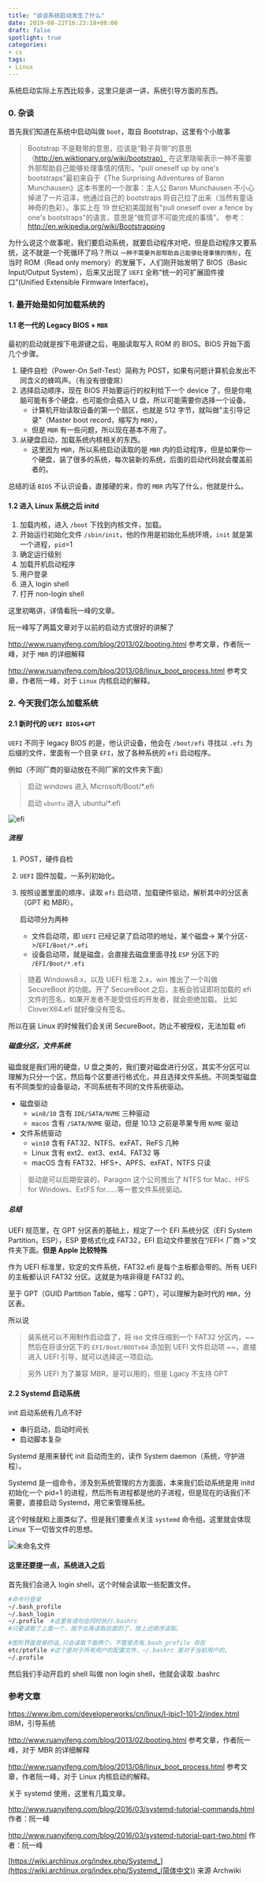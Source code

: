 ```yaml
---
title: "谈谈系统启动发生了什么"
date: 2019-08-22T16:23:18+08:00
draft: false
spotlight: true
categories:
- cs
tags:
- Linux
---
```


系统启动实际上东西比较多，这里只是讲一讲，系统引导方面的东西。

<!--more-->

### 0. 杂谈

首先我们知道在系统中启动叫做 `boot`，取自 Bootstrap，这里有个小故事

> Bootstrap 不是鞋带的意思，应该是“鞋子背带”的意思（http://en.wiktionary.org/wiki/bootstrap）
> 在这里隐喻表示一种不需要外部帮助自己能够处理事情的情形。“pull oneself up by one's bootstraps”最初来自于《The Surprising Adventures of Baron Munchausen》这本书里的一个故事：主人公 Baron Munchausen 不小心掉进了一片沼泽，他通过自己的 bootstraps 将自己拉了出来（当然有童话神奇的色彩）。事实上在 19 世纪初美国就有"pull oneself over a fence by one's bootstraps"的语言，意思是“做荒谬不可能完成的事情”。
> 参考：http://en.wikipedia.org/wiki/Bootstrapping

为什么说这个故事呢，我们要启动系统，就要启动程序对吧，但是启动程序又要系统，这不就是一个死循环了吗？所以 ` 一种不需要外部帮助自己能够处理事情的情形 `，在当时 ROM（Read only memory）的发展下，人们刚开始发明了 BIOS（Basic Input/Output System），后来又出现了 `UEFI` 全称“统一的可扩展固件接口”(Unified Extensible Firmware Interface)。

### 1. 最开始是如何加载系统的

#### 1.1 老一代的 Legacy BIOS + ``MBR``

最初的启动就是按下电源键之后，电脑读取写入 ROM 的 BIOS。BIOS 开始下面几个步骤。

1. 硬件自检（Power-On Self-Test）简称为 POST，如果有问题计算机会发出不同含义的蜂鸣声。（有没有很傻屌）
2. 选择启动顺序，现在 BIOS 开始要运行的权利给下一个 device 了，但是你电脑可能有多个硬盘，也可能你会插入 U 盘，所以可能需要你选择一个设备。
   - 计算机开始读取设备的第一个扇区，也就是 512 字节，就叫做"主引导记录"（Master boot record，缩写为 ``MBR``）。
   - 但是 `MBR` 有一些问题，所以现在基本不用了。
3. 从硬盘启动，加载系统内核相关的东西。
   - 这里因为 `MBR`，所以系统启动读取的是 `MBR` 内的启动程序，但是如果你一个硬盘，装了很多的系统，每次装新的系统，后面的启动代码就会覆盖前者的。

总结的话 `BIOS` 不认识设备，直接硬的来，你的 `MBR` 内写了什么，他就是什么。

#### 1.2 进入 Linux 系统之后 initd

1. 加载内核，进入 `/boot` 下找到内核文件，加载。
2. 开始运行初始化文件 `/sbin/init`，他的作用是初始化系统环境，`init` 就是第一个进程，`pid`=1
3. 确定运行级别
4. 加载开机启动程序
5. 用户登录
6. 进入 login shell
7. 打开 non-login shell

这里初略讲，详情看阮一峰的文章。

阮一峰写了两篇文章对于以前的启动方式很好的讲解了

http://www.ruanyifeng.com/blog/2013/02/booting.html 参考文章，作者阮一峰，对于 `MBR` 的详细解释

http://www.ruanyifeng.com/blog/2013/08/linux_boot_process.html 参考文章，作者阮一峰，对于 `Linux` 内核启动的解释。

### 2. 今天我们怎么加载系统

#### 2.1 新时代的 `UEFI BIOS`+`GPT`

`UEFI` 不同于 legacy BIOS 的是，他认识设备，他会在 `/boot/efi` 寻找以 `.efi` 为后缀的文件，里面有一个目录 `EFI`，放了各种系统的 `efi` 启动程序。

 例如（不同厂商的驱动放在不同厂家的文件夹下面）

> 启动 windows	进入 Microsoft/Boot/*.efi
>
> 启动 `ubuntu`       进入 ubuntu/*.efi

![efi](https://upload-images.jianshu.io/upload_images/4072641-4b58e0e13c209d14.png?imageMogr2/auto-orient/strip%7CimageView2/2/w/345/format/webp)



##### 流程

1. POST，硬件自检

2. `UEFI` 固件加载，一系列初始化。

3. 按照设置里面的顺序，读取 `efi` 启动项，加载硬件驱动，解析其中的分区表（GPT 和 MBR）。

   启动项分为两种

   - 文件启动项，即 `UEFI` 已经记录了启动项的地址，某个磁盘-> 某个分区->/`EFI/Boot/*.efi`
   - 设备启动项，就是磁盘，会直接去磁盘里面寻找 `ESP` 分区下的 `/EFI/Boot/*.efi`

> 随着 Windows8.x，以及 UEFI 标准 2.x，win 推出了一个叫做 SecureBoot 的功能。开了 SecureBoot 之后，主板会验证即将加载的 efi 文件的签名，如果开发者不是受信任的开发者，就会拒绝加载。
> 比如 CloverX64.efi 就好像没有签名。

所以在装 Linux 的时候我们会关闭 SecureBoot，防止不被授权，无法加载 efi

##### 磁盘分区，文件系统

磁盘就是我们用的硬盘，U 盘之类的，我们要对磁盘进行分区，其实不分区可以理解为只分一个区，然后每个区要进行格式化，并且选择文件系统。不同类型磁盘有不同类型的设备驱动，不同系统有不同的文件系统驱动。

- 磁盘驱动
  - `win8/10` 含有 `IDE/SATA/NVME` 三种驱动
  - `macos` 含有 `/SATA/NVME` 驱动，但是 10.13 之前是苹果专用 `NVME` 驱动
- 文件系统驱动
  - `win10` 含有 FAT32、NTFS、exFAT、ReFS 几种
  - Linux 含有 ext2、ext3、ext4、FAT32 等
  - macOS 含有 FAT32、HFS+、APFS、exFAT，NTFS 只读

> 驱动是可以后期安装的，Paragon 这个公司推出了 NTFS for Mac、HFS for Windows、ExtFS for……等一套文件系统驱动。

##### 总结

UEFI 规范里，在 GPT 分区表的基础上，规定了一个 EFI 系统分区（EFI System Partition，ESP），ESP 要格式化成 FAT32，EFI 启动文件要放在“/EFI\< 厂商 >”文件夹下面。**但是 Apple 比较特殊**

作为 UEFI 标准里，钦定的文件系统，FAT32.efi 是每个主板都会带的。所有 UEFI 的主板都认识 FAT32 分区。这就是为啥非得是 FAT32 的。

至于 GPT（GUID Partition Table，缩写：GPT），可以理解为新时代的 `MBR`，分区表。

所以说

>  装系统可以不用制作启动盘了，将 iso 文件压缩到一个 FAT32 分区内，~~ 然后在将该分区下的 `EFI/Boot/BOOTx64` 添加到 UEFI 文件启动项 ~~，直接进入 UEFI 引导，就可以选择这一项启动。

> 另外 UEFI 为了兼容 MBR，是可以用的，但是 Lgacy 不支持 GPT

#### 2.2 Systemd 启动系统

init 启动系统有几点不好

- 串行启动，启动时间长
- 启动脚本复杂

Systemd 是用来替代 init 启动而生的，读作 System daemon（系统，守护进程）。

Systemd 是一组命令，涉及到系统管理的方方面面，本来我们启动系统是用 initd 初始化一个 pid=1 的进程，然后所有进程都是他的子进程，但是现在的话我们不需要，直接启动 Systemd，用它来管理系统。

这个时候就和上面类似了。但是我们要重点关注 `systemd` 命令组。这里就会体现 Linux 下一切皆文件的思想。

![未命名文件](https://ccnupp.oss-cn-shanghai.aliyuncs.com/%E6%9C%AA%E5%91%BD%E5%90%8D%E6%96%87%E4%BB%B6.svg)

#### 这里还要提一点，系统进入之后

首先我们会进入 login shell，这个时候会读取一些配置文件。

```bash
#命令行登录
~/.bash_profile
~/.bash_login
~/.profile	#这里有语句会同时执行.bashrc
#只要读取了上面一个，就不会再读取后面的了，按上述顺序读取。

#图形界面登录的话,只会读取下面两个，不管是否有.bash_profile 存在
etc/ptofile	#这个是对于所有用户的配置文件，~/.bashrc 是对于当前用户的。
~/.profile
```

然后我们手动开启的 shell 叫做 non login shell，他就会读取 .bashrc

### 参考文章

https://www.ibm.com/developerworks/cn/linux/l-lpic1-101-2/index.html	IBM，引导系统

http://www.ruanyifeng.com/blog/2013/02/booting.html 参考文章，作者阮一峰，对于 MBR 的详细解释

http://www.ruanyifeng.com/blog/2013/08/linux_boot_process.html 参考文章，作者阮一峰，对于 Linux 内核启动的解释。

关于 systemd 使用，这里有几篇文章。

http://www.ruanyifeng.com/blog/2016/03/systemd-tutorial-commands.html	作者：阮一峰

http://www.ruanyifeng.com/blog/2016/03/systemd-tutorial-part-two.html	作者：阮一峰

[https://wiki.archlinux.org/index.php/Systemd_](https://wiki.archlinux.org/index.php/Systemd_(简体中文))	来源 Archwiki






